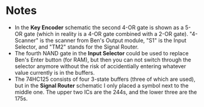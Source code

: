 # Notes
- In the **Key Encoder** schematic the second 4-OR gate is shown as a 5-OR gate (which in reality is a 4-OR gate combined with a 2-OR gate). "4-Scanner" is the scanner from Ben's Output module, "S1" is the Input Selector, and "TM2" stands for the Signal Router.
- The fourth NAND gate in the **Input Selector** could be used to replace Ben's Enter button (for RAM), but then you can not switch through the selector anymore without the risk of accidentially entering whatever value currently is in the buffers.
- The 74HC125 consists of four 3-state buffers (three of which are used), but in the **Signal Router** schematic I only placed a symbol next to the middle one. The upper two ICs are the 244s, and the lower three are the 175s.


